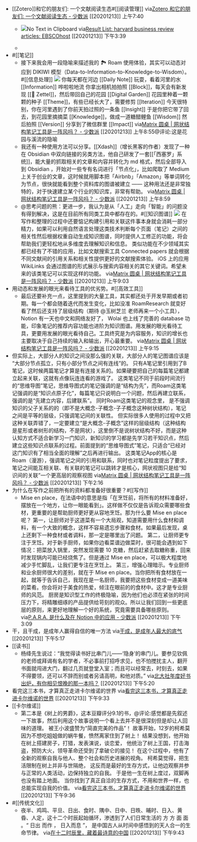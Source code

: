 - [[Zotero]]和它的朋友们: 一个文献阅读生态#[[阅读管理]]
via[Zotero 和它的朋友们: 一个文献阅读生态 - 少数派](https://sspai.com/post/57943)
[[20201213]] 上午7:40
    - ![](https://firebasestorage.googleapis.com/v0/b/firescript-577a2.appspot.com/o/imgs%2Fapp%2Fxinyiheng%2FQr3jmqUN9i.png?alt=media&token=7be442bc-b390-47ad-83ab-d62976a5dbb2)No Text in Clipboard
via[Result List: harvard business review articles: EBSCOhost](http://web.b.ebscohost.com.proxygw.wrlc.org/ehost/resultsadvanced?vid=2&sid=1995f897-a118-4f2b-a527-2b59e5204b5e%40pdc-v-sessmgr05&bquery=harvard+business+review+articles&bdata=JmRiPXVsaCZ0eXBlPTEmc2VhcmNoTW9kZT1TdGFuZGFyZCZzaXRlPWVob3N0LWxpdmU%3d)
[[20201213]] 下午3:39

    - 
- #[[笔记]]
    - 接下来我会用一段隐喻来描述我的 🏞 Roam 使用体验，其实可以动态对应到 DIKIWI 模型（Data-to-Information-to-Knowledge-to-Wisdom）。#[[信息处理]]
![](https://firebasestorage.googleapis.com/v0/b/firescript-577a2.appspot.com/o/imgs%2Fapp%2Fxinyiheng%2FMXrwIoPGHE.png?alt=media&token=9f9e0d0e-37d0-4fc7-9004-070a468b2fa2)
你每天都在河边 [[Daily Note]] 玩耍，看着河里的水 [[Information]] 哗啦啦地流
你拿出相机拍拍照 [[Block]]，每天会有新发现 [[📝 Zettel]]，然后带回自己的花园 [[Digital Garden]]
花园里种着一颗颗的种子 [[Theme]]，有些已经长大了，需要修剪 [[Iteration]]
今天很特别，你在河里遇到了你前天拍过照的一条鱼 [[Insight]]
于是你把它带了回去，到花园里摘摘菜 [[Knowledge]]，做成一道糖醋鲤鱼 [[Wisdom]]
然后拍照 [[Version]] 分享到了微信群里 [[Impact]]
via[Matrix 圆桌 | 网状结构笔记工具是一阵风吗？ - 少数派](https://sspai.com/post/61886)
[[20201213]] 上午8:55@评论:这是花园与溪流的隐喻
    - 我还有一种使用方法可以分享。[[Xdash]]（增长黑客的作者）发现了一种在 Obsidian 中双向链接的另类方法，他自己研发了一套[[「西塞罗」系统]]，能大量的抓取相关的文章和内容并转化为 md 格式，然后全部导入到 Obsidian ，开始对一些专有名词进行「节点化」，比如爬取了 Medium 上关于创业的文章，这时候就用脚本把「Airbnb」「Amazon」等单词转化为节点，很快就能看到整个资料库的图谱被建立 —— 这种用法还是非常独特的，对于快速建立某个行业的知识库，非常有帮助。
via[Matrix 圆桌 | 网状结构笔记工具是一阵风吗？ - 少数派](https://sspai.com/post/61886)
[[20201213]] 上午8:59
    - @思考问题的熊：更进一步，我认为是从「人工」走向「智能」的问题没有得到解决，这是在目前所有同类工具中都存在的。#[[知识图谱]]
![](https://firebasestorage.googleapis.com/v0/b/firescript-577a2.appspot.com/o/imgs%2Fapp%2Fxinyiheng%2FzKTfH0q6Ln.png?alt=media&token=202cf6c9-a381-4ea7-b6e2-bbdd5178c9e3)
在写作和整理的过程中还要惦记构建引用和关联这件事本身就会消耗一部分精力，如果可以利用自然语言处理这类技术判断每个页面（笔记）之间的相关性然后根据权重自动生成知识图谱，同时提供人工修正的功能，将会帮助我们更轻松地从多维度去理解知识和信息。
类似功能在不少领域其实都已经有了不错的应用，比如文献搜索工具 Connected papers 就会根据不同文献间的引用关系和相关性提供更好的文献搜索体验。
iOS 上的应用 WikiLinks 会通过图谱的形式展示与搜索内容相关的其它关键词。希望未来的该类笔记可以实现这样的功能。
via[Matrix 圆桌 | 网状结构笔记工具是一阵风吗？ - 少数派](https://sspai.com/post/61886)
[[20201213]] 上午9:03
- 用动态和发展的眼光来看待工具的优劣势。#[[高效工具]]
    - 最后还要补充一点，这里提到的大量工具，其实都还处于开发早期或者初期。每一个都会随着迭代而发生变化，比如没准 RoamResearch 就变好看了然后还支持了层级结构（期待 @玉树芝兰 老师再来一个小工具），Notion 有一天也中文和网络友好了， Wolai 也上线了完善的 database 功能，印象笔记的推荐内容功能也进阶为知识图谱。用发展的眼光看待工具，更要用发展的眼光看待自己。工具终究是为内容服务，知识的增长也主要取决于自己持续的输入和输出，开心最重要。
via[Matrix 圆桌 | 网状结构笔记工具是一阵风吗？ - 少数派](https://sspai.com/post/61886)
[[20201213]] 上午9:15
- 但实际上，大部分人的知识之间没那么强的关联，大部分人的笔记图谱应该是 “大部分节点孤立，只有小部分节点之间有连线”的。 只有A笔记里引用到了B笔记，这时候两篇笔记才算是有连接关系的。如果硬要把自己的每篇笔记都建立起来关联，这就有点像玩连连看的游戏了。
这类笔记不同于前段时间流行的“思维导图”笔记，思维导图式的笔记强调的是“结构为先”，而Roam这类笔记强调的是“知识点原子化”，每篇笔记只说明白一个问题，然后再建立联系，强调的是“先建立内容，后建联系”。
同时Roam这类笔记的观念里， 是不强调知识的父子关系的的（即不是大概念-子概念-子子概念这种树状结构），笔记之间是平等的层级，只强调笔记间的关联性。
但实际很多人使用的过程中又把这种关联弄错了，一定要建立“是大概念-子概念”这样的层级结构（这种结构是星形或者树形的结构，不是网状），这里倒不是说树状结构不好，而是这种认知方式不适合新学习一门知识，新知识的学习都是先学习若干知识点，然后建立这些知识点联系的过程。前面提到的“思维导图式”笔记，只适合“已经对这门知识有了相当全面的理解”之后再进行输出。
这类笔记App的核心是Roam（漫游），强调笔记之间的引用和联系，同时也对笔记粒度提出了要求，
笔记之间能互相关联、有关联的笔记可以跳转才是核心，网状视图只是给“知识间的关联”一个更高层的观察视图
via[Matrix 圆桌 | 网状结构笔记工具是一阵风吗？ - 少数派](https://sspai.com/post/61886)
[[20201213]] 下午2:16
- 为什么在写作之前把所有的资料都准备好很重要？#[[写作]]
    - Mise en place，在法语中的意思是指「在烹饪前，将所有的材料准备好，摆放在一个地方，让你一眼能看到」。这样做不仅仅是告诉观众需要哪些食材，更重要的是帮助厨师更好更从容地烹饪。那为什么要 Mise en place 呢？
第一，让厨师对于这道菜有一个大局观，知道需要用什么食材和调料，有一个大致的概念，这样不容易遗忘步骤和食材。如果最后发现，桌上还剩下一种食材或者调料，那一定是哪里出了问题。
第二，让厨师更专注于烹饪。对于新手厨师，如果你边看菜谱边做菜时，很可能会遇到如下情况：把菜放入锅里，突然发现需要 10 克糖，然后赶紧去取糖称重，回来时发现锅内可能已经烧焦了。但是通过 Mise en place，可以极大程度地减少手忙脚乱，让我们更专注在烹饪上。
第三，增强心理暗示。专业厨师和业余厨师很大的差别，就在于 Mise en place。当你把所有食材放在一起，就等于告诉自己，我现在是一名厨师，我要把这些食材变成一道美味的菜肴。你会将对于美食的热爱，倾注在眼前的的食材中。这才是专业厨师的风范。
厨房是知识型工作的终极隐喻，因为他们也必须在紧张的时间压力下，将精雕细琢的产品提供给苛刻的观众。所以让我们回到一些更底层的原则，来更好地理解一个好的系统，究竟需要具备哪些原则。
via[P.A.R.A. 是什么及在 Notion 中的应用 - 少数派](https://sspai.com/post/61459)
[[20201213]] 下午3:09
- 干，且干成，是成年人赢得自信的唯一方法
via[干成，是成年人最大的底气](https://mp.weixin.qq.com/s?__biz=MjM5NTU3ODIyMQ==&mid=2651199725&idx=1&sn=2a90406a11caf466f86e4d3643e15640&chksm=bd04d0ef8a7359f9f61f797f419332cc34b59dca1f1771617bf66ca4ac5cb75b44d86992fa18)
[[20201213]] 下午5:17
- [[读书]]
    - 杨绛先生说过：“我觉得读书好比串门儿——‘隐身’的串门儿。要参见钦佩的老师或拜谒有名的学者，不必事前打招呼求见，也不怕搅扰主人，翻开书面就闯进大门，翻过几页就登堂入室；而且可以经常去，时刻去，如果不得要领，还可以不辞而别或者另请高明，和他对质。”
via[北大社年度好书出炉，有你相见恨晚的那一本吗？](https://mp.weixin.qq.com/s?__biz=MjM5MzE4MTE0MQ==&mid=2652865245&idx=1&sn=7a1ffae7494c8a929cf3a50d3767aa54&chksm=bd71de678a0657715e415d691dfe3b57e50a6027b58f3ac5e4c92c88ecf1df438c472020700f)
[[20201213]] 下午5:20
- 看完这三本书，才算真正走进卡尔维诺的世界
via[看完这三本书，才算真正走进卡尔维诺的世界](https://mp.weixin.qq.com/s?__biz=MjM5OTQyMjEwMQ==&mid=2655936472&idx=1&sn=716c4f5d9b138e46109d50073bcd8e57&chksm=bc814e228bf6c734ed32c1a47ec04971711804a62d8a632ed56e392f77107ae70136f111276b)
[[20201213]] 下午9:33
- [[卡尔维诺]]
    - 第二本是《树上的男爵》，这本豆瓣评分9.1的书，@评论:感觉都是先叙述一下故事，然后利用这个故事说明一个看上去并不是很深刻但是却让人回味的道理。
被王小波盛赞为“简直完美的作品”！
故事开始，12岁的柯希莫因为不想吃姐姐做的蜗牛餐，愤然离家住到了树上！
结果没想到，他开始在树上搭建房子，打猎，发表演说，谈恋爱，
他统治了树上王国，打击海盗，预防大火，领导革命还受到了拿破仑的接见！
在这个过程中，他有了全新的观察自我与他人、整个社会和历史进展的视角。
柯希莫觉得，把生活限制在树上并非与世隔绝，
这反而是最好的生存方式，让他边观察并参与正常的人类活动，边保持独立的自我。
于是他一生在树上度过，双脚再也没有踏上地面。
当你找到了真正自洽的生存方式，不用和世界一样，也总能实现自我的价值。
via[看完这三本书，才算真正走进卡尔维诺的世界](https://mp.weixin.qq.com/s?__biz=MjM5OTQyMjEwMQ==&mid=2655936472&idx=1&sn=716c4f5d9b138e46109d50073bcd8e57&chksm=bc814e228bf6c734ed32c1a47ec04971711804a62d8a632ed56e392f77107ae70136f111276b)
[[20201213]] 下午9:36
- #[[传统文化]]
    - 夜半、鸡鸣、平旦、日出、食时、隅中、日中、日昳、晡时、日入、黄昏、人定，这十二个时辰起始循环，渗透到了人们日常生活的 方 方 面 面 。“ 日出 而作 ， 日入而息 ”， 是中国古人从时间中感悟到的天人合一的生命节律。
via[在十二时辰里，藏着最诗意的中国](https://mp.weixin.qq.com/s?__biz=MjM5MzE4MTE0MQ==&mid=2652865147&idx=1&sn=77002291b7cdd9170d25f7e960fc8923&chksm=bd71dec18a0657d7e087f907076ee702987456d1c73e4f8fb6eb9757bd3d77028372d20a2c03)
[[20201213]] 下午9:43
